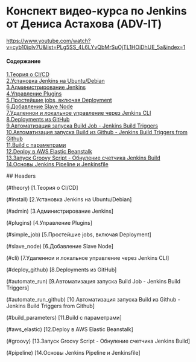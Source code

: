 # Конспект видео-курса по Jenkins от Дениса Астахова (ADV-IT)

https://www.youtube.com/watch?v=cyb10iplv7U&list=PLg5SS_4L6LYvQbMrSuOjTL1HOiDhUE_5a&index=1

#### Содержание
[1.Теория о CI/CD](#theory)  
[2.Установка Jenkins на Ubuntu/Debian](#install)  
[3.Администрирование Jenkins](#admin)  
[4.Управление Plugins](#plugins)  
[5.Простейшие jobs, включая Deployment](#simple_job)  
[6.Добавление Slave Node](#slave_node)  
[7.Удаленнои и локальное управление через Jenkins CLI](#cli)  
[8.Deployments из GitHub](#deploy_github)  
[9.Автоматизация запуска Build Job - Jenkins Build Triggers](#automate_run)  
[10.Автоматизация запуска Build из Github - Jenkins Build Triggers from Github](#automate_run_github)  
[11.Build с параметрами](#build_parameters)  
[12.Deploy в AWS Elastic Beanstalk](#aws_elastic)  
[13.Запуск Groovy Script - Обнуление счетчика Jenkins Build](#groovy)  
[14.Основы Jenkins Pipeline и Jenkinsfile](#pipeline)  


<a name="headers"/>
## Headers

(#theory)
[1.Теория о CI/CD] 

(#install) 
[2.Установка Jenkins на Ubuntu/Debian]

(#admin)
[3.Администрирование Jenkins]

(#plugins)
[4.Управление Plugins]

(#simple_job)
[5.Простейшие jobs, включая Deployment]

(#slave_node)
[6.Добавление Slave Node]

(#cli)
[7.Удаленнои и локальное управление через Jenkins CLI]

(#deploy_github)
[8.Deployments из GitHub]

(#automate_run)
[9.Автоматизация запуска Build Job - Jenkins Build Triggers]

(#automate_run_github)
[10.Автоматизация запуска Build из Github - Jenkins Build Triggers from Github]

(#build_parameters)
[11.Build с параметрами]

(#aws_elastic)
[12.Deploy в AWS Elastic Beanstalk]

(#groovy)
[13.Запуск Groovy Script - Обнуление счетчика Jenkins Build]

(#pipeline)
[14.Основы Jenkins Pipeline и Jenkinsfile]



  

